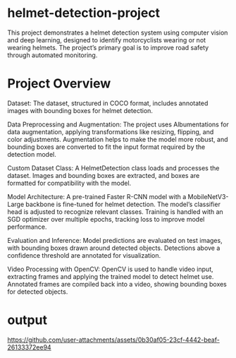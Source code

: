 # helmet-detection-project

This project demonstrates a helmet detection system using computer vision and deep learning, designed to identify motorcyclists wearing or not wearing helmets. The project’s primary goal is to improve road safety through automated monitoring.

# Project Overview

Dataset: The dataset, structured in COCO format, includes annotated images with bounding boxes for helmet detection.

Data Preprocessing and Augmentation:
The project uses Albumentations for data augmentation, applying transformations like resizing, flipping, and color adjustments.
Augmentation helps to make the model more robust, and bounding boxes are converted to fit the input format required by the detection model.

Custom Dataset Class:
A HelmetDetection class loads and processes the dataset.
Images and bounding boxes are extracted, and boxes are formatted for compatibility with the model.

Model Architecture:
A pre-trained Faster R-CNN model with a MobileNetV3-Large backbone is fine-tuned for helmet detection. The model’s classifier head is adjusted to recognize relevant classes.
Training is handled with an SGD optimizer over multiple epochs, tracking loss to improve model performance.

Evaluation and Inference:
Model predictions are evaluated on test images, with bounding boxes drawn around detected objects.
Detections above a confidence threshold are annotated for visualization.

Video Processing with OpenCV:
OpenCV is used to handle video input, extracting frames and applying the trained model to detect helmet use.
Annotated frames are compiled back into a video, showing bounding boxes for detected objects.

# output 
https://github.com/user-attachments/assets/0b30af05-23cf-4442-beaf-26133372ee94

